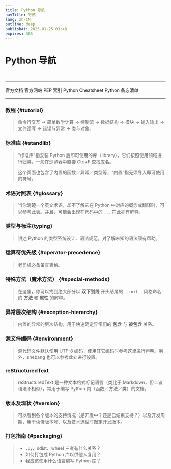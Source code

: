 ```yaml
---
title: Python 导航
navTitle: 导航
lang: zh-CN
outline: deep
publishAt: 2025-01-25 03:48
expires: 365
---
```


<script setup lang="ts">
import { spacer } from "@/commons.ts";
import SeeAlso from "@/components/SeeAlso.vue";
import SeeAlsoLink from "@/components/SeeAlsoLink.vue";
</script>

# Python 导航

<hr style="margin-top: 48px; margin-bottom: 16px"/>

<SeeAlso align="center" :sep="spacer">
    <SeeAlsoLink no-arrow href="https://docs.python.org/zh-cn/3/index.html">官方文档</SeeAlsoLink>
    <SeeAlsoLink no-arrow href="https://www.python.org/">官方网站</SeeAlsoLink>
    <SeeAlsoLink no-arrow href="https://peps.python.org/">PEP 索引</SeeAlsoLink>
    <SeeAlsoLink no-arrow href="https://cheatsheets.zip/python">Python Cheatsheet</SeeAlsoLink>
    <SeeAlsoLink no-arrow href="https://quickref.cn/docs/python.html">Python 备忘清单</SeeAlsoLink>
</SeeAlso>

<hr style="margin-top: 16px"/>

### 教程 {#tutorial}

<LinkCard href="https://docs.python.org/zh-cn/3/tutorial/index.html" text="Python 教程" />

> 命令行交互 → 简单数学计算 → 控制流 → 数据结构 → 模块 → 输入输出 → 文件读写 → 错误与异常 → 类与对象。

### 标准库 {#standlib}

<LinkCard href="https://docs.python.org/zh-cn/3/library/index.html" text="Python 标准库" />

> “标准库”指安装 Python 后即可使用的库（library），它们按照使用领域进行归类，一般在浏览器中直接 Ctrl+F 查找库名。
> 
> 这个页面也包含了内置的函数／异常／类型等，“内置”指无须导入即可使用的符号。

### 术语对照表 {#glossary}

<LinkCard href="https://docs.python.org/zh-cn/3/glossary.html" text="术语对照表" />

> 当你清楚一个英文术语，却不了解它在 Python 中对应的概念或翻译时，可以参考此表。并且，可能会出现在代码中的 `...` 在此亦有解释。

### 类型与标注{typing}

<LinkCard href="https://typing.python.org/en/latest/spec/" text="Python 类型系统规范（英文）" />

> 讲述 Python 的类型系统设计、语法规范，对了解未知的语法颇有帮助。

### 运算符优先级 {#operator-precedence}

<LinkCard href="https://docs.python.org/zh-cn/3/reference/expressions.html#operator-precedence" text="6.17. 运算符优先级" />

> 老司机必备备查表格。

### 特殊方法（魔术方法） {#special-methods}

<LinkCard href="https://docs.python.org/zh-cn/3/reference/datamodel.html#special-method-names" text="3.3. 特殊方法名称" />

> 在这里，你可以找到绝大部分以 **双下划线** 开头结尾的 `__init__` 风格命名的 **方法** 和 **属性** 的解释。

### 异常层次结构 {#exception-hierarchy}

<LinkCard href="https://docs.python.org/zh-cn/3/library/exceptions.html#exception-hierarchy" text="异常层次结构" />

> 内置的异常的层次结构，用于快速确定异常们的 **包含** 与 **被包含** 关系。

### 源文件编码 {#environment}

<LinkCard href="https://docs.python.org/zh-cn/3/tutorial/interpreter.html#the-interpreter-and-its-environment"
          text="2.2.1. 源文件的字符编码" />

> 源代码文件默认使用 UTF-8 编码，使用其它编码时参考这里进行声明。另外，shebang 也可以参考此处进行设置。

### reStructuredText

<LinkCard href="https://devguide.python.org/documentation/markup/"
          text="reStructuredText markup - Python Developer's Guide" />

> reStructuredText 是一种文本格式标记语言（类比于 Markdown，但二者语法不相似），常用于编写 Python 内（函数／方法／类）的文档。

### 版本及现状 {#version}

<LinkCard href="https://devguide.python.org/versions/" text="Python 教程" />
<LinkCard href="https://devguide.python.org/developer-workflow/development-cycle/index.html"
          text="Status of Python versions - Python Developer's Guide" />

> 可以看到各个版本的支持情况（是开发中？还是已结束支持？）以及开发周期，用于读懂版本号、以及技术选型时敲定开发版本。

### 打包指南 {#packaging}

<LinkCard href="https://packaging.python.org/en/latest/overview/"
          text="Overview of Python Packaging - Python Packaging User Guide" />

> - `.py`、sdist、wheel 三者有什么关系？
> - 如何打包成 Python 库以供他人复用？
> - 我应该使用什么语言编写 Python 库？
